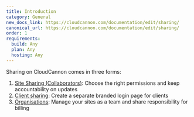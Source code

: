```yaml
---
title: Introduction
category: General
new_docs_link: https://cloudcannon.com/documentation/edit/sharing/
canonical_url: https://cloudcannon.com/documentation/edit/sharing/
order: 1
requirements:
  build: Any
  plan: Any
  hosting: Any
---
```


Sharing on CloudCannon comes in three forms:

1. [Site Sharing (Collaborators)](/sharing/general/collaborators/): Choose the right permissions and keep accountability on updates
2. [Client sharing](/sharing/client-sharing/client-sharing/): Create a separate branded login page for clients
3. [Organisations](/organisations/introduction/): Manage your sites as a team and share responsibility for billing
